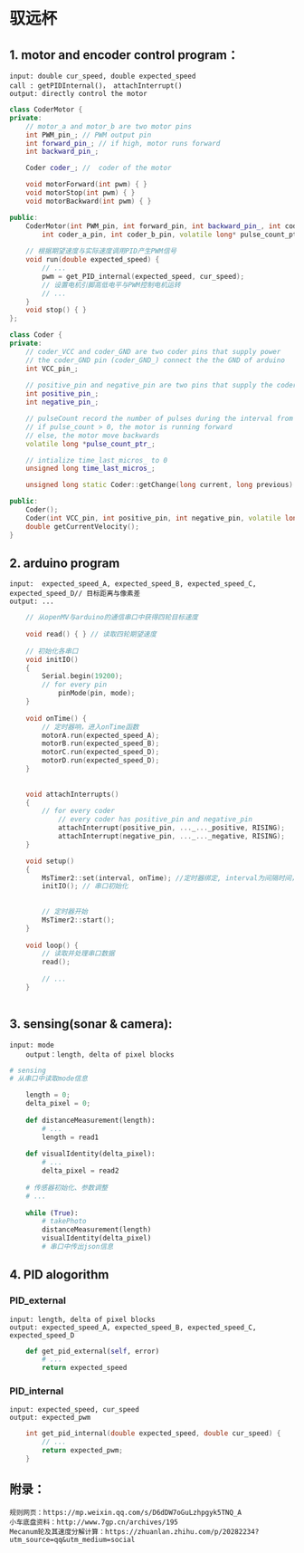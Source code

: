 # 驭远杯
## 1. motor and encoder control program：
	input: double cur_speed, double expected_speed  
	call : getPIDInternal()， attachInterrupt()
	output: directly control the motor
```cpp
class CoderMotor {
private:
	// motor_a and motor_b are two motor pins
	int PWM_pin_; // PWM output pin
	int forward_pin_; // if high, motor runs forward
	int backward_pin_;

	Coder coder_; //  coder of the motor 

	void motorForward(int pwm) { }
	void motorStop(int pwm) { }
	void motorBackward(int pwm) { } 

public:
	CoderMotor(int PWM_pin, int forward_pin, int backward_pin_, int coder_VCC_pin, 
		int coder_a_pin, int coder_b_pin, volatile long* pulse_count_ptr) { }
	
	// 根据期望速度与实际速度调用PID产生PWM信号
	void run(double expected_speed) {
		// ...
		pwm = get_PID_internal(expected_speed, cur_speed);
		// 设置电机引脚高低电平与PWM控制电机运转
		// ...
	}
	void stop() { }
};

class Coder {
private:
    // coder_VCC and coder_GND are two coder pins that supply power
	// the coder_GND pin (coder_GND_) connect the the GND of arduino 
	int VCC_pin_;
	
	// positive_pin and negative_pin are two pins that supply the coder output
	int positive_pin_;
	int negative_pin_;

	// pulseCount record the number of pulses during the interval from last_time_us_ to cur_time_us_
	// if pulse_count > 0, the motor is running forward 
	// else, the motor move backwards
	volatile long *pulse_count_ptr_;

	// intialize time_last_micros_ to 0
	unsigned long time_last_micros_;

    unsigned long static Coder::getChange(long current, long previous) { }

public:
    Coder();
    Coder(int VCC_pin, int positive_pin, int negative_pin, volatile long *pulse_count_ptr);
    double getCurrentVelocity();
}

```
## 2. arduino program
    input:  expected_speed_A, expected_speed_B, expected_speed_C, expected_speed_D// 目标距离与像素差
    output: ...
```cpp
	// 从openMV与arduino的通信串口中获得四轮目标速度
	
	void read() { } // 读取四轮期望速度
	
	// 初始化各串口
	void initIO() 
	{
		Serial.begin(19200);
		// for every pin
			pinMode(pin, mode);	
	} 
	
	void onTime() {
		// 定时器响，进入onTime函数
		motorA.run(expected_speed_A);
		motorB.run(expected_speed_B);
		motorC.run(expected_speed_D);
		motorD.run(expected_speed_D);
	}
	
		
	void attachInterrupts()
	{   
		// for every coder 
			// every coder has positive_pin and negative_pin
			attachInterrupt(positive_pin, ..._..._positive, RISING);
			attachInterrupt(negative_pin, ..._..._negative, RISING);
	}

	void setup() 
	{
		MsTimer2::set(interval, onTime); //定时器绑定, interval为间隔时间，onTime为定时执行速度控制程序
  		initIO(); // 串口初始化
		
		
		// 定时器开始
		MsTimer2::start();
	}
	
	void loop() {
		// 读取并处理串口数据
		read();
		
		// ...
	}
	
```

## 3. sensing(sonar & camera): 
	input: mode
    	output：length, delta of pixel blocks
```python
# sensing 
# 从串口中读取mode信息

	length = 0;
	delta_pixel = 0;
	
	def distanceMeasurement(length):
		# ...
		length = read1
	
	def visualIdentity(delta_pixel):
		# ...
		delta_pixel = read2
	
	# 传感器初始化、参数调整
	# ...
	
	while (True):
		# takePhoto
		distanceMeasurement(length)
		visualIdentity(delta_pixel)
		# 串口中传出json信息
```

## 4. PID alogorithm
### PID_external
	input: length, delta of pixel blocks
	output: expected_speed_A, expected_speed_B, expected_speed_C, expected_speed_D
```python
	def get_pid_external(self, error) 
		# ...
		return expected_speed
```
### PID_internal
	input: expected_speed, cur_speed
	output: expected_pwm
```cpp
	int get_pid_internal(double expected_speed, double cur_speed) {
		// ...
		return expected_pwm;
	}
```
## 附录：
    规则网页：https://mp.weixin.qq.com/s/D6dDW7oGuLzhpgyk5TNQ_A
    小车底盘资料：http://www.7gp.cn/archives/195
	Mecanum轮及其速度分解计算：https://zhuanlan.zhihu.com/p/20282234?utm_source=qq&utm_medium=social
    
